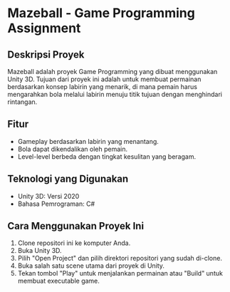 # Mazeball - Game Programming Assignment


## Deskripsi Proyek
Mazeball adalah proyek Game Programming yang dibuat menggunakan Unity 3D. Tujuan dari proyek ini adalah untuk membuat permainan berdasarkan konsep labirin yang menarik, di mana pemain harus mengarahkan bola melalui labirin menuju titik tujuan dengan menghindari rintangan.

## Fitur
- Gameplay berdasarkan labirin yang menantang.
- Bola dapat dikendalikan oleh pemain.
- Level-level berbeda dengan tingkat kesulitan yang beragam.

## Teknologi yang Digunakan
- Unity 3D: Versi 2020
- Bahasa Pemrograman: C#

## Cara Menggunakan Proyek Ini
1. Clone repositori ini ke komputer Anda.
2. Buka Unity 3D.
3. Pilih "Open Project" dan pilih direktori repositori yang sudah di-clone.
4. Buka salah satu scene utama dari proyek di Unity.
5. Tekan tombol "Play" untuk menjalankan permainan atau "Build" untuk membuat executable game.
